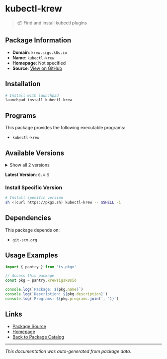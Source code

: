# kubectl-krew

> 📦 Find and install kubectl plugins

## Package Information

- **Domain**: `krew.sigs.k8s.io`
- **Name**: `kubectl-krew`
- **Homepage**: Not specified
- **Source**: [View on GitHub](https://github.com/pkgxdev/pantry/tree/main/projects/krew.sigs.k8s.io/package.yml)

## Installation

```bash
# Install with launchpad
launchpad install kubectl-krew
```

## Programs

This package provides the following executable programs:

- `kubectl-krew`

## Available Versions

<details>
<summary>Show all 2 versions</summary>

- `0.4.5`, `0.4.4`

</details>

**Latest Version**: `0.4.5`

### Install Specific Version

```bash
# Install specific version
sh <(curl https://pkgx.sh) kubectl-krew -- $SHELL -i
```

## Dependencies

This package depends on:

- `git-scm.org`

## Usage Examples

```typescript
import { pantry } from 'ts-pkgx'

// Access this package
const pkg = pantry.krewsigsk8sio

console.log(`Package: ${pkg.name}`)
console.log(`Description: ${pkg.description}`)
console.log(`Programs: ${pkg.programs.join(', ')}`)
```

## Links

- [Package Source](https://github.com/pkgxdev/pantry/tree/main/projects/krew.sigs.k8s.io/package.yml)
- [Homepage](#)
- [Back to Package Catalog](../package-catalog.md)

---

*This documentation was auto-generated from package data.*
